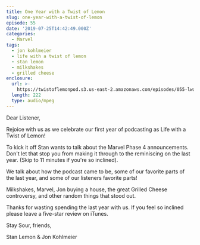 ```yaml
---
title: One Year with a Twist of Lemon
slug: one-year-with-a-twist-of-lemon
episode: 55
date: '2019-07-25T14:42:49.000Z'
categories:
  - Marvel
tags:
  - jon kohlmeier
  - life with a twist of lemon
  - stan lemon
  - milkshakes
  - grilled cheese
enclosure:
  url: >-
    https://twistoflemonpod.s3.us-east-2.amazonaws.com/episodes/055-lwatol-20190725.mp3
  length: 222
  type: audio/mpeg
---
```


Dear Listener,

Rejoice with us as we celebrate our first year of podcasting as Life with a Twist of Lemon!

To kick it off Stan wants to talk about the Marvel Phase 4 announcements. Don't let that stop you from making it through to the reminiscing on the last year. (Skip to 11 minutes if you're so inclined).

We talk about how the podcast came to be, some of our favorite parts of the last year, and some of our listeners favorite parts!

Milkshakes, Marvel, Jon buying a house, the great Grilled Cheese controversy, and other random things that stood out.

Thanks for wasting spending the last year with us. If you feel so inclined please leave a five-star review on iTunes.

Stay Sour, friends,

Stan Lemon & Jon Kohlmeier


